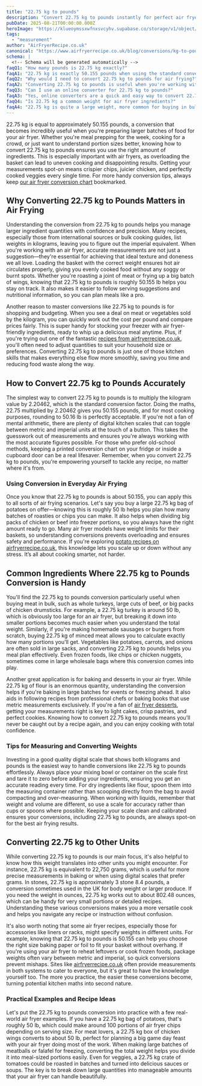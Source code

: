 ```yaml
---
title: "22.75 kg to pounds"
description: "Convert 22.75 kg to pounds instantly for perfect air fryer portions. Get easy charts, tips, and recipes for hassle-free cooking every time."
pubDate: 2025-08-21T00:00:00.000Z
heroImage: "https://klueoymssxwfnxsvcyhv.supabase.co/storage/v1/object/public/Shmucket/22-75-kg-to-pounds.webp"
tags:
  - "measurement"
author: "AirFryerRecipe.co.uk"
canonical: "https://www.airfryerrecipe.co.uk/blog/conversions/kg-to-pounds/22-75-kg-to-pounds"
schema: |
  <!-- Schema will be generated automatically -->
faqQ1: "How many pounds is 22.75 kg exactly?"
faqA1: "22.75 kg is exactly 50.155 pounds when using the standard conversion factor of 1 kilogram equals 2.20462 pounds. For most practical purposes in the kitchen, especially when using an air fryer, you can round this to 50.16 pounds without any noticeable difference in your cooking results. This level of accuracy ensures you portion ingredients correctly and avoid overloading your air fryer basket."
faqQ2: "Why would I need to convert 22.75 kg to pounds for air frying?"
faqA2: "Converting 22.75 kg to pounds is useful when you're working with bulk ingredients or recipes that use imperial measurements. Air fryers perform best when not overloaded, so knowing the weight in pounds helps you portion food correctly for even cooking and crisping. It also helps with meal planning, shopping, and adapting recipes from international sources that may use kilograms."
faqQ3: "Can I use an online converter for 22.75 kg to pounds?"
faqA3: "Yes, online converters are a quick and easy way to convert 22.75 kg to pounds, and many are very accurate. However, for kitchen use, it's often more convenient to use a digital scale that switches between units or memorise key conversions like this one. Having a rough idea of the conversion helps you double-check measurements and avoid errors while you're busy cooking."
faqQ4: "Is 22.75 kg a common weight for air fryer ingredients?"
faqA4: "22.75 kg is quite a large weight, more common for buying in bulk rather than for a single air fryer meal. You might encounter it when purchasing big sacks of potatoes, large cuts of meat, or wholesale frozen foods. Converting 22.75 kg to pounds helps you break these down into smaller, air fryer-friendly portions that cook evenly and efficiently."
---
```

<p>22.75 kg is equal to approximately 50.155 pounds, a conversion that becomes incredibly useful when you're preparing larger batches of food for your air fryer. Whether you're meal prepping for the week, cooking for a crowd, or just want to understand portion sizes better, knowing how to convert 22.75 kg to pounds ensures you use the right amount of ingredients. This is especially important with air fryers, as overloading the basket can lead to uneven cooking and disappointing results. Getting your measurements spot-on means crispier chips, juicier chicken, and perfectly cooked veggies every single time. For more handy conversion tips, always keep <a href=https://www.airfryerrecipe.co.uk/air-fryer-conversion-chart>our air fryer conversion chart</a> bookmarked.</p>

<h2>Why Converting 22.75 kg to Pounds Matters in Air Frying</h2>
<p>Understanding the conversion from 22.75 kg to pounds helps you manage larger ingredient quantities with confidence and precision. Many recipes, especially those from international sources or bulk cooking guides, list weights in kilograms, leaving you to figure out the imperial equivalent. When you're working with an air fryer, accurate measurements are not just a suggestion—they're essential for achieving that ideal texture and doneness we all love. Loading the basket with the correct weight ensures hot air circulates properly, giving you evenly cooked food without any soggy or burnt spots. Whether you're roasting a joint of meat or frying up a big batch of wings, knowing that 22.75 kg to pounds is roughly 50.155 lb helps you stay on track. It also makes it easier to follow serving suggestions and nutritional information, so you can plan meals like a pro.</p>

<p>Another reason to master conversions like 22.75 kg to pounds is for shopping and budgeting. When you see a deal on meat or vegetables sold by the kilogram, you can quickly work out the cost per pound and compare prices fairly. This is super handy for stocking your freezer with air fryer-friendly ingredients, ready to whip up a delicious meal anytime. Plus, if you're trying out one of the fantastic <a href=https://www.airfryerrecipe.co.uk/recipes>recipes from airfryerrecipe.co.uk</a>, you'll often need to adjust quantities to suit your household size or preferences. Converting 22.75 kg to pounds is just one of those kitchen skills that makes everything else flow more smoothly, saving you time and reducing food waste along the way.</p>

<h2>How to Convert 22.75 kg to Pounds Accurately</h2>
<p>The simplest way to convert 22.75 kg to pounds is to multiply the kilogram value by 2.20462, which is the standard conversion factor. Doing the maths, 22.75 multiplied by 2.20462 gives you 50.155 pounds, and for most cooking purposes, rounding to 50.16 lb is perfectly acceptable. If you're not a fan of mental arithmetic, there are plenty of digital kitchen scales that can toggle between metric and imperial units at the touch of a button. This takes the guesswork out of measurements and ensures you're always working with the most accurate figures possible. For those who prefer old-school methods, keeping a printed conversion chart on your fridge or inside a cupboard door can be a real lifesaver. Remember, when you convert 22.75 kg to pounds, you're empowering yourself to tackle any recipe, no matter where it's from.</p>

<h3>Using Conversion in Everyday Air Frying</h3>
<p>Once you know that 22.75 kg to pounds is about 50.155, you can apply this to all sorts of air frying scenarios. Let's say you buy a large 22.75 kg bag of potatoes on offer—knowing this is roughly 50 lb helps you plan how many batches of roasties or chips you can make. It also helps when dividing big packs of chicken or beef into freezer portions, so you always have the right amount ready to go. Many air fryer models have weight limits for their baskets, so understanding conversions prevents overloading and ensures safety and performance. If you're exploring <a href=https://www.airfryerrecipe.co.uk/recipe-category/potatoes>potato recipes on airfryerrecipe.co.uk</a>, this knowledge lets you scale up or down without any stress. It’s all about cooking smarter, not harder.</p>

<h2>Common Ingredients Where 22.75 kg to Pounds Conversion is Handy</h2>
<p>You'll find the 22.75 kg to pounds conversion particularly useful when buying meat in bulk, such as whole turkeys, large cuts of beef, or big packs of chicken drumsticks. For example, a 22.75 kg turkey is around 50 lb, which is obviously too large for an air fryer, but breaking it down into smaller portions becomes much easier when you understand the total weight. Similarly, if you're making homemade sausages or burgers from scratch, buying 22.75 kg of minced meat allows you to calculate exactly how many portions you'll get. Vegetables like potatoes, carrots, and onions are often sold in large sacks, and converting 22.75 kg to pounds helps you meal plan effectively. Even frozen foods, like chips or chicken nuggets, sometimes come in large wholesale bags where this conversion comes into play.</p>

<p>Another great application is for baking and desserts in your air fryer. While 22.75 kg of flour is an enormous quantity, understanding the conversion helps if you're baking in large batches for events or freezing ahead. It also aids in following recipes from professional chefs or baking books that use metric measurements exclusively. If you're a fan of <a href=https://www.airfryerrecipe.co.uk/recipe-category/dessert>air fryer desserts</a>, getting your measurements right is key to light cakes, crisp pastries, and perfect cookies. Knowing how to convert 22.75 kg to pounds means you’ll never be caught out by a recipe again, and you can enjoy cooking with total confidence.</p>

<h3>Tips for Measuring and Converting Weights</h3>
<p>Investing in a good quality digital scale that shows both kilograms and pounds is the easiest way to handle conversions like 22.75 kg to pounds effortlessly. Always place your mixing bowl or container on the scale first and tare it to zero before adding your ingredients, ensuring you get an accurate reading every time. For dry ingredients like flour, spoon them into the measuring container rather than scooping directly from the bag to avoid compacting and over-measuring. When working with liquids, remember that weight and volume are different, so use a scale for accuracy rather than cups or spoons where possible. Keeping your scale clean and calibrated ensures your conversions, including 22.75 kg to pounds, are always spot-on for the best air frying results.</p>

<h2>Converting 22.75 kg to Other Units</h2>
<p>While converting 22.75 kg to pounds is our main focus, it's also helpful to know how this weight translates into other units you might encounter. For instance, 22.75 kg is equivalent to 22,750 grams, which is useful for more precise measurements in baking or when using digital scales that prefer grams. In stones, 22.75 kg is approximately 3 stone 8.4 pounds, a conversion sometimes used in the UK for body weight or larger produce. If you need the weight in ounces, 22.75 kg works out to about 802.48 ounces, which can be handy for very small portions or detailed recipes. Understanding these various conversions makes you a more versatile cook and helps you navigate any recipe or instruction without confusion.</p>

<p>It's also worth noting that some air fryer recipes, especially those for accessories like liners or racks, might specify weights in different units. For example, knowing that 22.75 kg to pounds is 50.155 can help you choose the right size baking paper or foil to fit your basket without overhang. If you're using your air fryer to reheat leftovers or cook frozen foods, package weights often vary between metric and imperial, so quick conversions prevent mishaps. Sites like <a href=https://www.airfryerrecipe.co.uk>airfryerrecipe.co.uk</a> often provide measurements in both systems to cater to everyone, but it's great to have the knowledge yourself too. The more you practice, the easier these conversions become, turning potential kitchen maths into second nature.</p>

<h3>Practical Examples and Recipe Ideas</h3>
<p>Let's put the 22.75 kg to pounds conversion into practice with a few real-world air fryer examples. If you have a 22.75 kg bag of potatoes, that's roughly 50 lb, which could make around 100 portions of air fryer chips depending on serving size. For meat lovers, a 22.75 kg box of chicken wings converts to about 50 lb, perfect for planning a big game day feast with your air fryer doing most of the work. When making large batches of meatballs or falafel for freezing, converting the total weight helps you divide it into meal-sized portions easily. Even for veggies, a 22.75 kg crate of tomatoes could be roasted in batches and turned into delicious sauces or soups. The key is to break down large quantities into manageable amounts that your air fryer can handle beautifully.</p>
